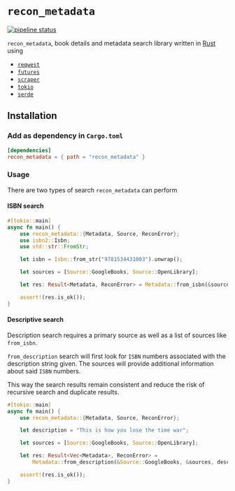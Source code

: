 # `recon_metadata`

[![pipeline status](https://gitlab.com/CuriousCorrelation/recon_metadata/badges/main/pipeline.svg)](https://gitlab.com/CuriousCorrelation/recon_metadata/-/commits/main) 

`recon_metadata`, book details and metadata search library written in [Rust](https://www.rust-lang.org/) using

- [`reqwest`](https://docs.rs/reqwest/0.11.4/reqwest/)
- [`futures`](https://docs.rs/futures/0.3.17/futures/)
- [`scraper`](https://docs.rs/scraper/0.12.0/scraper/)
- [`tokio`](https://tokio.rs/)
- [`serde`](serde.rs/)

## Installation

### Add as dependency in `Cargo.toml`

``` toml
[dependencies]
recon_metadata = { path = "recon_metadata" }
```

### Usage

There are two types of search `recon_metadata` can perform

#### ISBN search

``` rust
#[tokio::main]
async fn main() {
    use recon_metadata::{Metadata, Source, ReconError};
    use isbn2::Isbn;
    use std::str::FromStr;

    let isbn = Isbn::from_str("9781534431003").unwrap();

    let sources = [Source::GoogleBooks, Source::OpenLibrary];

    let res: Result<Metadata, ReconError> = Metadata::from_isbn(&sources, &isbn).await;

    assert!(res.is_ok());
}
```

#### Descriptive search

Description search requires a primary source as well as a list of sources like `from_isbn`.

`from_description` search will first look for `ISBN` numbers associated with the description string given.
The sources will provide additional information about said `ISBN` numbers.

This way the search results remain consistent and reduce the risk of recursive search and duplicate results.
``` rust
#[tokio::main]
async fn main() {
    use recon_metadata::{Metadata, Source, ReconError};

    let description = "This is how you lose the time war";

    let sources = [Source::GoogleBooks, Source::OpenLibrary];

    let res: Result<Vec<Metadata>, ReconError> =
        Metadata::from_description(&Source::GoogleBooks, &sources, description).await;

    assert!(res.is_ok());
}
```
